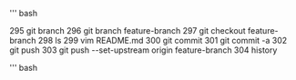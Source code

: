 ''' bash



  295  git branch
  296  git branch feature-branch
  297  git checkout feature-branch
  298  ls
  299  vim README.md
  300  git commit
  301  git commit -a
  302  git push
  303  git push --set-upstream origin feature-branch
  304  history

''' bash  
